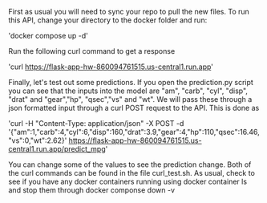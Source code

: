 First as usual you will need to sync your repo to pull the new files. To run this API, change your directory to the docker folder and run:

'docker compose up -d'

Run the following curl command to get a response

'curl https://flask-app-hw-860094761515.us-central1.run.app'

Finally, let's test out some predictions. If you open the prediction.py script you can see that the inputs into the model are "am", "carb", "cyl", "disp", "drat" and "gear","hp", "qsec","vs" and "wt". We will pass these through a json formatted input through a curl POST request to the API. This is done as

'curl -H "Content-Type: application/json" -X POST -d '{"am":1,"carb":4,"cyl":6,"disp":160,"drat":3.9,"gear":4,"hp":110,"qsec":16.46,"vs":0,"wt":2.62}' https://flask-app-hw-860094761515.us-central1.run.app/predict_mpg'



You can change some of the values to see the prediction change. Both of the curl commands can be found in the file curl_test.sh. As usual, check to see if you have any docker containers running using docker container ls and stop them through docker componse down -v

